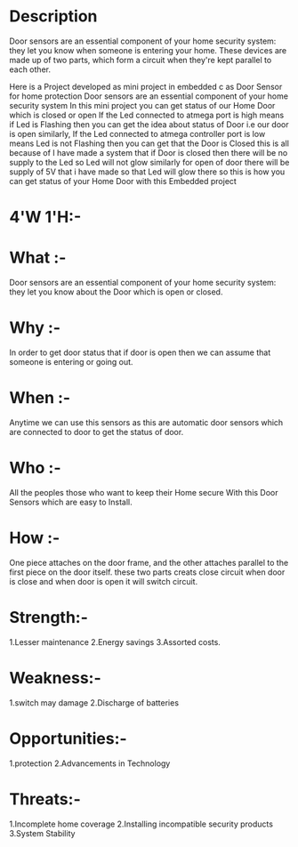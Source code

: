 # Description
Door sensors are an essential component of your home security system: they let you know when someone is entering your home. These devices are made up of two parts, which form a circuit when they're kept parallel to each other.

Here is a Project developed as mini project in embedded c as  Door Sensor for home protection Door sensors are an essential component of your home security system In this mini project you can get status of our Home Door which is closed or open If the Led connected to atmega port is high means if Led is Flashing then you can get the idea about status of Door i.e our door is open similarly, If the Led connected to atmega controller port is low means Led is not Flashing then you can get that the Door is Closed this is all because of I have made a system that if Door is closed then there will be no supply to the Led so Led will not glow similarly for open of door there will be supply of 5V that i have made so that Led will glow there so this is how you can get status of your Home Door with this Embedded project

# 4'W 1'H:-
# What :-
   Door sensors are an essential component of your home security system: they let you know about the Door which is open or closed.
# Why :-
   In order to get door status that if door is open then we can assume that someone is entering or going out.
# When :-
   Anytime we can use this sensors as this are automatic door sensors which are connected to door to get the status of door.
# Who :-
   All the peoples those who want to keep their Home secure With this Door Sensors which are easy to Install.
# How :-
  One piece attaches on the door frame, and the other attaches parallel to the first piece on the door itself.
  these two parts creats close circuit when door is close and when door is open it will switch circuit.

# Strength:-
 1.Lesser maintenance
 2.Energy savings
 3.Assorted costs.
# Weakness:-
 1.switch may damage
 2.Discharge of batteries
# Opportunities:-
 1.protection
 2.Advancements in Technology
# Threats:-
 1.Incomplete home coverage
 2.Installing incompatible security products
 3.System Stability
